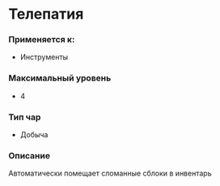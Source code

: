 # Телепатия

### Применяется к:

* Инструменты&#x20;

### Максимальный уровень&#x20;

* 4

### Тип чар

* Добыча

### Описание

Автоматически помещает сломанные сблоки в инвентарь&#x20;
